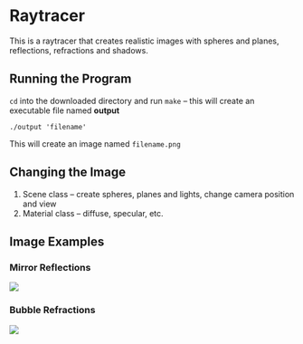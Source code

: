 # Raytracer

This is a raytracer that creates realistic images with spheres and planes, reflections, refractions and shadows.


## Running the Program

`cd` into the downloaded directory and run `make` – this will create an executable file named **output**


```
./output 'filename'
```
This will create an image named `filename.png`

## Changing the Image

1. Scene class – create spheres, planes and lights, change camera position and view
2. Material class – diffuse, specular, etc.

## Image Examples

### Mirror Reflections

[<img src="https://raw.github.com/hwanders97/RayTracer/master/fun.png" />](https://raw.github.com/hwanders97/RayTracer/master/fun.png)

### Bubble Refractions

[<img src="https://raw.github.com/hwanders97/RayTracer/master/bubble.png" />](https://raw.github.com/hwanders97/RayTracer/master/bubble.png)





